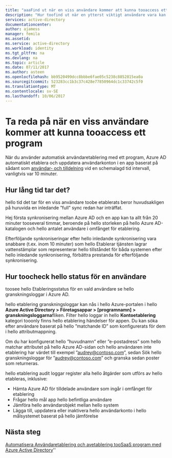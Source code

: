 ```yaml
---
title: "aaaFind ut när en viss användare kommer att kunna tooaccess ett program | Microsoft Docs"
description: "Hur toofind ut när en ytterst viktigt användare vara kan tooaccess ett program du har konfigurerat för användaretablering med Azure AD"
services: active-directory
documentationcenter: 
author: ajamess
manager: femila
ms.assetid: 
ms.service: active-directory
ms.workload: identity
ms.tgt_pltfrm: na
ms.devlang: na
ms.topic: article
ms.date: 07/11/2017
ms.author: asteen
ms.openlocfilehash: bb9520499dcc8bbbe6fae05c5238c8852815ea0a
ms.sourcegitcommit: 523283cc1b3c37c428e77850964dc1c33742c5f0
ms.translationtype: MT
ms.contentlocale: sv-SE
ms.lasthandoff: 10/06/2017
---
```

# <a name="find-out-when-a-specific-user-will-be-able-tooaccess-an-application"></a>Ta reda på när en viss användare kommer att kunna tooaccess ett program
När du använder automatisk användaretablering med ett program, Azure AD automatiskt etablera och uppdatera användarkonton i en app baserat på sådant som [användar- och tilldelning](https://docs.microsoft.com/azure/active-directory/active-directory-coreapps-assign-user-azure-portal) vid en schemalagd tid intervall, vanligtvis var 10 minuter.

## <a name="how-long-does-it-take"></a>Hur lång tid tar det?

hello tid det tar för en viss användare toobe etablerats beror huvudsakligen på huruvida en inledande ”full” sync redan har inträffat.

Hej första synkronisering mellan Azure AD och en app kan ta allt från 20 minuter tooseveral timmar, beroende på hello storleken på hello Azure AD-katalogen och hello antalet användare i omfånget för etablering. 

Efterföljande synkroniseringar efter hello inledande synkronisering vara snabbare (t.ex. inom 10 minuter) som hello Etablerar tjänsten lagrar vattenstämplar som representerar hello tillståndet för båda systemen efter hello inledande synkronisering, förbättra prestanda för efterföljande synkronisering.

## <a name="how-toocheck-hello-status-of-a-user"></a>Hur toocheck hello status för en användare

toosee hello Etableringsstatus för en vald användare se hello granskningsloggar i Azure AD.

hello etablering granskningsloggar kan nås i hello Azure-portalen i hello **Azure Active Directory &gt; Företagsappar &gt; \[programnamn\] &gt; granskningsloggarna**fliken. Filter hello loggar in hello **Kontoetablering** kategori tooonly finns hello etablering händelser för appen. Du kan söka efter användare baserat på hello ”matchande ID” som konfigurerats för dem i hello attributmappning. 

Om du har konfigurerat hello ”huvudnamn” eller ”e-postadress” som hello matchar attributet på hello Azure AD-sidan och hello användaren inte etablering har värdet till exempel ”audrey@contoso.com”, sedan Sök hello granskningsloggar för ”audrey@contoso.com” och granska sedan poster som returneras.

hello etablering audit loggar register alla hello åtgärder som utförs av hello etableras, inklusive:

* Hämta Azure AD för tilldelade användare som ingår i omfånget för etablering
* Frågar hello mål app hello befintliga användare
* Jämföra hello användarobjekt mellan hello system
* Lägga till, uppdatera eller inaktivera hello användarkonto i hello målsystemet baserat på hello jämförelse

## <a name="next-steps"></a>Nästa steg
[Automatisera Användaretablering och avetablering tooSaaS program med Azure Active Directory](https://docs.microsoft.com/azure/active-directory/active-directory-saas-app-provisioning)''
